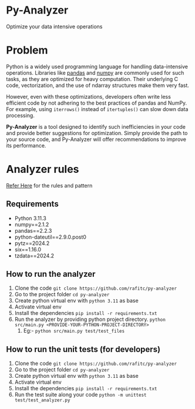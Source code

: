 # Py-Analyzer

Optimize your data intensive operations

# Problem

Python is a widely used programming language for handling data-intensive operations. Libraries like [pandas](https://pandas.pydata.org/) and [numpy](https://numpy.org/) are commonly used for such tasks, as they are optimized for heavy computation. Their underlying C code, vectorization, and the use of ndarray structures make them very fast.

However, even with these optimizations, developers often write less efficient code by not adhering to the best practices of pandas and NumPy. For example, using `iterrows()` instead of `itertuples()` can slow down data processing.

**Py-Analyzer** is a tool designed to identify such inefficiencies in your code and provide better suggestions for optimization. Simply provide the path to your source code, and Py-Analyzer will offer recommendations to improve its performance.

# Analyzer rules

[Refer Here](docs/README.md) for the rules and pattern

## Requirements

- Python 3.11.3
- numpy==2.1.2
- pandas==2.2.3
- python-dateutil==2.9.0.post0
- pytz==2024.2
- six==1.16.0
- tzdata==2024.2

## How to run the analyzer

1. Clone the code `git clone https://github.com/rafitc/py-analyzer`
2. Go to the project folder `cd py-analyzer`
3. Create python virtual env with `python 3.11` as base
4. Activate virtual env
5. Install the dependencies `pip install -r requirements.txt`
6. Run the analyzer by providing python project directory. `python src/main.py <PROVIDE-YOUR-PYTHON-PROJECT-DIRECTORY>`
   1. Eg:- `python src/main.py test/test_files`

## How to run the unit tests (for developers)

1. Clone the code `git clone https://github.com/rafitc/py-analyzer`
2. Go to the project folder `cd py-analyzer`
3. Create python virtual env with `python 3.11` as base
4. Activate virtual env
5. Install the dependencies `pip install -r requirements.txt`
6. Run the test suite along your code `python -m unittest test/test_analyzer.py`
